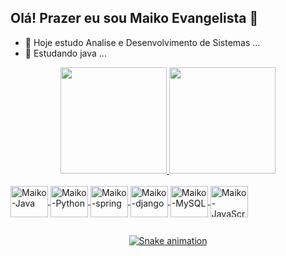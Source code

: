 ## Olá! Prazer eu sou Maiko Evangelista 👋

- 🔭 Hoje estudo Analise e Desenvolvimento de Sistemas ...
- 🌱 Estudando java ...

<div align="center">
  <a href="https://github.com/maikoevangelista">
  <img height="170em" src="https://github-readme-stats.vercel.app/api?username=maikoevangelista&show_icons=true&theme=drark&include_all_commits=true&count_private=true"/>
  <img height="170em" src="https://github-readme-stats.vercel.app/api/top-langs/?username=maikoevangelista&layout=compact&langs_count=7&theme=drark"/>
</div>
  
  <div style="display: inline_block"><br>
  <img align="center" alt="Maiko-Java" height="50" width="60" src="https://cdn.jsdelivr.net/gh/devicons/devicon/icons/java/java-plain-wordmark.svg">
  <img align="center" alt="Maiko-Python" height="50" width="60" src="https://cdn.jsdelivr.net/gh/devicons/devicon/icons/python/python-original-wordmark.svg">
  <img align="center" alt="Maiko-spring" height="50" width="60" src="https://cdn.jsdelivr.net/gh/devicons/devicon/icons/spring/spring-original-wordmark.svg">
  <img align="center" alt="Maiko-django" height="50" width="60" src="https://cdn.jsdelivr.net/gh/devicons/devicon/icons/django/django-line.svg">
  <img align="center" alt="Maiko-MySQL" height="50" width="60" src="https://cdn.jsdelivr.net/gh/devicons/devicon/icons/mysql/mysql-plain-wordmark.svg">
  <img align="center" alt="Maiko-JavaScript" height="50" width="60" src="https://cdn.jsdelivr.net/gh/devicons/devicon/icons/javascript/javascript-original.svg">
  </div>                                                                  
  
  ##  
  
<div align="center">
  
  ![Snake animation](https://github.com/maikoevangelista/maikoevangelista/blob/output/github-contribution-grid-snake.svg)
  
</div>
